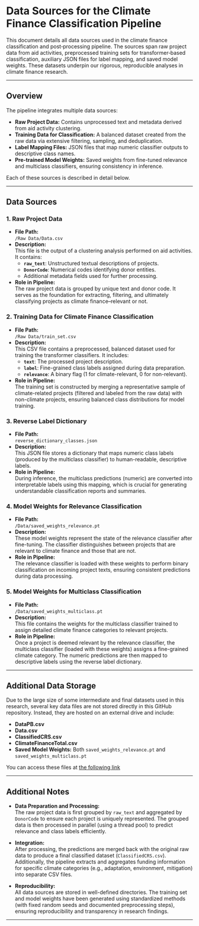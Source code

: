 # Data Sources for the Climate Finance Classification Pipeline

This document details all data sources used in the climate finance classification and post‐processing pipeline. The sources span raw project data from aid activities, preprocessed training sets for transformer‐based classification, auxiliary JSON files for label mapping, and saved model weights. These datasets underpin our rigorous, reproducible analyses in climate finance research.

---

## Overview

The pipeline integrates multiple data sources:
- **Raw Project Data:** Contains unprocessed text and metadata derived from aid activity clustering.
- **Training Data for Classification:** A balanced dataset created from the raw data via extensive filtering, sampling, and deduplication.
- **Label Mapping Files:** JSON files that map numeric classifier outputs to descriptive class names.
- **Pre-trained Model Weights:** Saved weights from fine-tuned relevance and multiclass classifiers, ensuring consistency in inference.

Each of these sources is described in detail below.

---

## Data Sources

### 1. Raw Project Data
- **File Path:**  
  `/Raw Data/Data.csv`
- **Description:**  
  This file is the output of a clustering analysis performed on aid activities. It contains:
  - **`raw_text`**: Unstructured textual descriptions of projects.
  - **`DonorCode`**: Numerical codes identifying donor entities.
  - Additional metadata fields used for further processing.
- **Role in Pipeline:**  
  The raw project data is grouped by unique text and donor code. It serves as the foundation for extracting, filtering, and ultimately classifying projects as climate finance–relevant or not.

### 2. Training Data for Climate Finance Classification
- **File Path:**  
  `/Raw Data/train_set.csv`
- **Description:**  
  This CSV file contains a preprocessed, balanced dataset used for training the transformer classifiers. It includes:
  - **`text`**: The processed project description.
  - **`label`**: Fine-grained class labels assigned during data preparation.
  - **`relevance`**: A binary flag (1 for climate-relevant, 0 for non-relevant).
- **Role in Pipeline:**  
  The training set is constructed by merging a representative sample of climate-related projects (filtered and labeled from the raw data) with non-climate projects, ensuring balanced class distributions for model training.

### 3. Reverse Label Dictionary
- **File Path:**  
  `reverse_dictionary_classes.json`
- **Description:**  
  This JSON file stores a dictionary that maps numeric class labels (produced by the multiclass classifier) to human-readable, descriptive labels.
- **Role in Pipeline:**  
  During inference, the multiclass predictions (numeric) are converted into interpretable labels using this mapping, which is crucial for generating understandable classification reports and summaries.

### 4. Model Weights for Relevance Classification
- **File Path:**  
  `/Data/saved_weights_relevance.pt`
- **Description:**  
  These model weights represent the state of the relevance classifier after fine-tuning. The classifier distinguishes between projects that are relevant to climate finance and those that are not.
- **Role in Pipeline:**  
  The relevance classifier is loaded with these weights to perform binary classification on incoming project texts, ensuring consistent predictions during data processing.

### 5. Model Weights for Multiclass Classification
- **File Path:**  
  `/Data/saved_weights_multiclass.pt`
- **Description:**  
  This file contains the weights for the multiclass classifier trained to assign detailed climate finance categories to relevant projects.
- **Role in Pipeline:**  
  Once a project is deemed relevant by the relevance classifier, the multiclass classifier (loaded with these weights) assigns a fine-grained climate category. The numeric predictions are then mapped to descriptive labels using the reverse label dictionary.

---

## Additional Data Storage

Due to the large size of some intermediate and final datasets used in this research, several key data files are not stored directly in this GitHub repository. Instead, they are hosted on an external drive and include:
- **DataPB.csv**
- **Data.csv**
- **ClassifiedCRS.csv**
- **ClimateFinanceTotal.csv**
- **Saved Model Weights:** Both `saved_weights_relevance.pt` and `saved_weights_multiclass.pt`

You can access these files at [the following link](https://drive.uca.fr/d/6058b184ba134a02a708/)

---

## Additional Notes

- **Data Preparation and Processing:**  
  The raw project data is first grouped by `raw_text` and aggregated by `DonorCode` to ensure each project is uniquely represented. The grouped data is then processed in parallel (using a thread pool) to predict relevance and class labels efficiently.
  
- **Integration:**  
  After processing, the predictions are merged back with the original raw data to produce a final classified dataset (`ClassifiedCRS.csv`). Additionally, the pipeline extracts and aggregates funding information for specific climate categories (e.g., adaptation, environment, mitigation) into separate CSV files.

- **Reproducibility:**  
  All data sources are stored in well-defined directories. The training set and model weights have been generated using standardized methods (with fixed random seeds and documented preprocessing steps), ensuring reproducibility and transparency in research findings.

---
